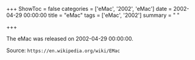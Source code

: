 +++
ShowToc = false
categories = ['eMac', '2002', 'eMac']
date = 2002-04-29 00:00:00
title = "eMac"
tags = ['eMac', '2002']
summary = " "

+++

The eMac was released on 2002-04-29 00:00:00.

Source: `https://en.wikipedia.org/wiki/EMac`



